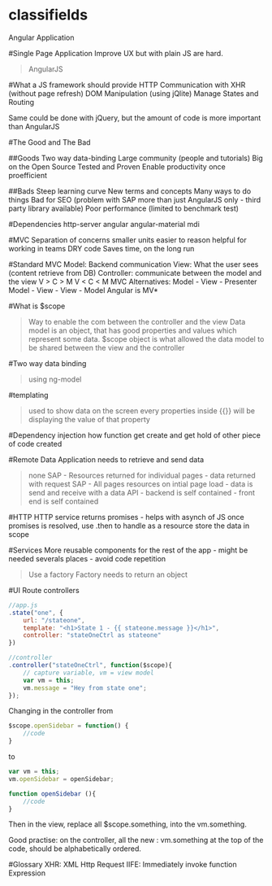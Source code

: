 # classifields
Angular Application


#Single Page Application
Improve UX but with plain JS are hard.
 > AngularJS 


#What a JS framework should provide
HTTP Communication with XHR (without page refresh)
DOM Manipulation (using jQlite)
Manage States and Routing

Same could be done with jQuery, but the amount of code is more important than AngularJS



#The Good and The Bad

##Goods
Two way data-binding
Large community (people and tutorials)
Big on the Open Source
Tested and Proven
Enable productivity once proefficient 

##Bads
Steep learning curve
New terms and concepts
Many ways to do things
Bad for SEO (problem with SAP more than just AngularJS only - third party library available)
Poor performance (limited to benchmark test)


#Dependencies
http-server
angular
angular-material
mdi


#MVC
Separation of concerns
smaller units easier to reason
helpful for working in teams
DRY code
Saves time, on the long run



#Standard MVC
Model: Backend communication
View: What the user sees (content retrieve from DB)
Controller: communicate between the model and the view
V > C > M
V < C < M
MVC Alternatives: 
Model - View - Presenter
Model - View - View - Model
Angular is MV*



#What is $scope
 > Way to enable the com between the controller and the view
 Data model is an object, that has good properties and values which represent some data. 
 $scope object is what allowed the data model to be shared between the view and the controller



#Two way data binding
> using ng-model



#templating
> used to show data on the screen
> every properties inside {{}} will be displaying the value of that property


#Dependency injection
how function get create and get hold of other piece of code created


#Remote Data
Application needs to retrieve and send data
> none SAP
	- Resources returned for individual pages
	- data returned with request
> SAP
	- All pages resources on intial page load
	- data is send and receive with a data API
	- backend is self contained
	- front end is self contained	

#HTTP
HTTP service returns promises - helps with asynch of JS
once promises is resolved, use .then to handle as a resource
store the data in scope


#Services
More reusable components for the rest of the app - might be needed severals places - avoid code repetition
> Use a factory
Factory needs to return an object

#UI Route controllers
```javascript
//app.js
.state("one", {
	url: "/stateone",
	template: "<h1>State 1 - {{ stateone.message }}</h1>",
	controller: "stateOneCtrl as stateone"
})

//controller
.controller("stateOneCtrl", function($scope){
	// capture variable, vm = view model
	var vm = this;
	vm.message = "Hey from state one";
});
```
Changing in the controller from
```javascript
$scope.openSidebar = function() {
	//code
}
```
to
```javascript
var vm = this;
vm.openSidebar = openSidebar;

function openSidebar (){
	//code
}
```
Then in the view, replace all $scope.something, into the vm.something.

Good practise: on the controller, all the new : vm.something at the top of the code, should be alphabetically ordered.

#Glossary
XHR: XML Http Request
IIFE: Immediately invoke function Expression